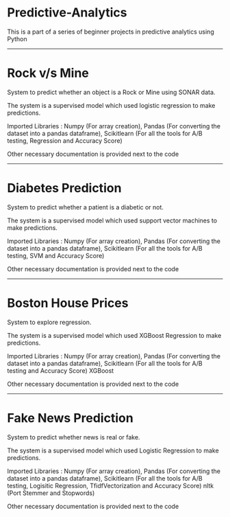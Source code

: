# Predictive-Analytics

This is a part of a series of beginner projects in predictive analytics using Python

-------------------------------------------------------------------------------------------------------------------------------------------------------------------------

# Rock v/s Mine

System to predict whether an object is a Rock or Mine using SONAR data.

The system is a supervised model which used logistic regression to make predictions.

Imported Libraries : Numpy (For array creation),
                     Pandas (For converting the dataset into a pandas dataframe),
                     Scikitlearn (For all the tools for A/B testing, Regression and Accuracy Score)
                     
Other necessary documentation is provided next to the code

-------------------------------------------------------------------------------------------------------------------------------------------------------------------------

# Diabetes Prediction 

System to predict whether a patient is a diabetic or not.

The system is a supervised model which used support vector machines to make predictions.

Imported Libraries : Numpy (For array creation),
                     Pandas (For converting the dataset into a pandas dataframe),
                     Scikitlearn (For all the tools for A/B testing, SVM and Accuracy Score)
                     
Other necessary documentation is provided next to the code

-------------------------------------------------------------------------------------------------------------------------------------------------------------------------

# Boston House Prices

System to explore regression.

The system is a supervised model which used XGBoost Regression to make predictions.

Imported Libraries : Numpy (For array creation),
                     Pandas (For converting the dataset into a pandas dataframe),
                     Scikitlearn (For all the tools for A/B testing and Accuracy Score)
                     XGBoost
                     
Other necessary documentation is provided next to the code

-------------------------------------------------------------------------------------------------------------------------------------------------------------------------

# Fake News Prediction

System to predict whether news is real or fake.

The system is a supervised model which used Logistic Regression to make predictions.

Imported Libraries : Numpy (For array creation),
                     Pandas (For converting the dataset into a pandas dataframe),
                     Scikitlearn (For all the tools for A/B testing, Logisitic Regression, TfidfVectorization and Accuracy Score)
                     nltk (Port Stemmer and Stopwords)
                     
Other necessary documentation is provided next to the code


